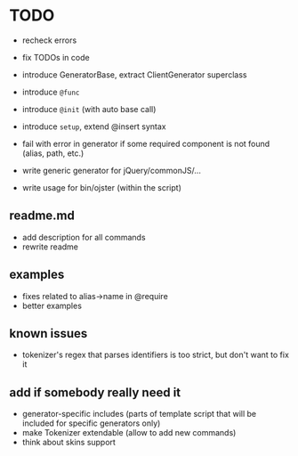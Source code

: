 # TODO

* recheck errors
* fix TODOs in code
* introduce GeneratorBase, extract ClientGenerator superclass

* introduce `@func`
* introduce `@init` (with auto base call)
* introduce `setup`, extend @insert syntax

* fail with error in generator if some required component is not found (alias, path, etc.)

* write generic generator for jQuery/commonJS/...

* write usage for bin/ojster (within the script)

## readme.md

* add description for all commands
* rewrite readme

## examples

* fixes related to alias->name in @require
* better examples

## known issues

* tokenizer's regex that parses identifiers is too strict, but don't want to fix it

## add if somebody really need it

* generator-specific includes (parts of template script that will be included for specific generators only)
* make Tokenizer extendable (allow to add new commands)
* think about skins support
